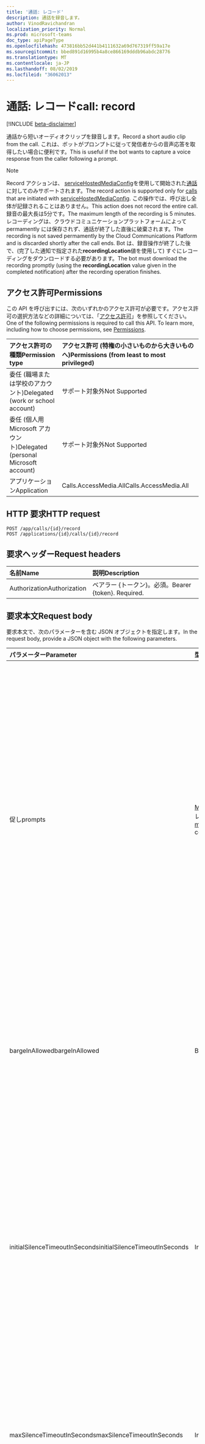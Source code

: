 ```yaml
---
title: '通話: レコード'
description: 通話を録音します。
author: VinodRavichandran
localization_priority: Normal
ms.prod: microsoft-teams
doc_type: apiPageType
ms.openlocfilehash: 473816bb52d441b4111632a69d767319ff59a17e
ms.sourcegitcommit: bbed891d16995b4a8ce866169dddb96abdc28776
ms.translationtype: MT
ms.contentlocale: ja-JP
ms.lasthandoff: 08/02/2019
ms.locfileid: "36062013"
---
```

# <a name="call-record"></a><span data-ttu-id="8787e-103">通話: レコード</span><span class="sxs-lookup"><span data-stu-id="8787e-103">call: record</span></span>

[!INCLUDE [beta-disclaimer](../../includes/beta-disclaimer.md)]

<span data-ttu-id="8787e-104">通話から短いオーディオクリップを録音します。</span><span class="sxs-lookup"><span data-stu-id="8787e-104">Record a short audio clip from the call.</span></span> <span data-ttu-id="8787e-105">これは、ボットがプロンプトに従って発信者からの音声応答を取得したい場合に便利です。</span><span class="sxs-lookup"><span data-stu-id="8787e-105">This is useful if the bot wants to capture a voice response from the caller following a prompt.</span></span>

> [!Note]
> <span data-ttu-id="8787e-106">Record アクションは、 [serviceHostedMediaConfig](../resources/servicehostedmediaconfig.md)を使用して開始された[通話](../resources/call.md)に対してのみサポートされます。</span><span class="sxs-lookup"><span data-stu-id="8787e-106">The record action is supported only for [calls](../resources/call.md) that are initiated with [serviceHostedMediaConfig](../resources/servicehostedmediaconfig.md).</span></span> <span data-ttu-id="8787e-107">この操作では、呼び出し全体が記録されることはありません。</span><span class="sxs-lookup"><span data-stu-id="8787e-107">This action does not record the entire call.</span></span> <span data-ttu-id="8787e-108">録音の最大長は5分です。</span><span class="sxs-lookup"><span data-stu-id="8787e-108">The maximum length of the recording is 5 minutes.</span></span> <span data-ttu-id="8787e-109">レコーディングは、クラウドコミュニケーションプラットフォームによって permamently には保存されず、通話が終了した直後に破棄されます。</span><span class="sxs-lookup"><span data-stu-id="8787e-109">The recording is not saved permamently by the Cloud Communications Platform and is discarded shortly after the call ends.</span></span> <span data-ttu-id="8787e-110">Bot は、録音操作が終了した後で、(完了した通知で指定された**recordingLocation**値を使用して) すぐにレコーディングをダウンロードする必要があります。</span><span class="sxs-lookup"><span data-stu-id="8787e-110">The bot must download the recording promptly (using the **recordingLocation** value given in the completed notification) after the recording operation finishes.</span></span>


## <a name="permissions"></a><span data-ttu-id="8787e-111">アクセス許可</span><span class="sxs-lookup"><span data-stu-id="8787e-111">Permissions</span></span>
<span data-ttu-id="8787e-p103">この API を呼び出すには、次のいずれかのアクセス許可が必要です。アクセス許可の選択方法などの詳細については、「[アクセス許可](/graph/permissions-reference)」を参照してください。</span><span class="sxs-lookup"><span data-stu-id="8787e-p103">One of the following permissions is required to call this API. To learn more, including how to choose permissions, see [Permissions](/graph/permissions-reference).</span></span>

| <span data-ttu-id="8787e-114">アクセス許可の種類</span><span class="sxs-lookup"><span data-stu-id="8787e-114">Permission type</span></span> | <span data-ttu-id="8787e-115">アクセス許可 (特権の小さいものから大きいものへ)</span><span class="sxs-lookup"><span data-stu-id="8787e-115">Permissions (from least to most privileged)</span></span> |
| :-------------- | :------------------------------------------ |
| <span data-ttu-id="8787e-116">委任 (職場または学校のアカウント)</span><span class="sxs-lookup"><span data-stu-id="8787e-116">Delegated (work or school account)</span></span>     | <span data-ttu-id="8787e-117">サポート対象外</span><span class="sxs-lookup"><span data-stu-id="8787e-117">Not Supported</span></span>        |
| <span data-ttu-id="8787e-118">委任 (個人用 Microsoft アカウント)</span><span class="sxs-lookup"><span data-stu-id="8787e-118">Delegated (personal Microsoft account)</span></span> | <span data-ttu-id="8787e-119">サポート対象外</span><span class="sxs-lookup"><span data-stu-id="8787e-119">Not Supported</span></span>        |
| <span data-ttu-id="8787e-120">アプリケーション</span><span class="sxs-lookup"><span data-stu-id="8787e-120">Application</span></span>     | <span data-ttu-id="8787e-121">Calls.AccessMedia.All</span><span class="sxs-lookup"><span data-stu-id="8787e-121">Calls.AccessMedia.All</span></span>                       |

## <a name="http-request"></a><span data-ttu-id="8787e-122">HTTP 要求</span><span class="sxs-lookup"><span data-stu-id="8787e-122">HTTP request</span></span>
<!-- { "blockType": "ignored" } -->
```http
POST /app/calls/{id}/record
POST /applications/{id}/calls/{id}/record
```

## <a name="request-headers"></a><span data-ttu-id="8787e-123">要求ヘッダー</span><span class="sxs-lookup"><span data-stu-id="8787e-123">Request headers</span></span>
| <span data-ttu-id="8787e-124">名前</span><span class="sxs-lookup"><span data-stu-id="8787e-124">Name</span></span>          | <span data-ttu-id="8787e-125">説明</span><span class="sxs-lookup"><span data-stu-id="8787e-125">Description</span></span>               |
|:--------------|:--------------------------|
| <span data-ttu-id="8787e-126">Authorization</span><span class="sxs-lookup"><span data-stu-id="8787e-126">Authorization</span></span> | <span data-ttu-id="8787e-p104">ベアラー {トークン}。必須。</span><span class="sxs-lookup"><span data-stu-id="8787e-p104">Bearer {token}. Required.</span></span> |

## <a name="request-body"></a><span data-ttu-id="8787e-129">要求本文</span><span class="sxs-lookup"><span data-stu-id="8787e-129">Request body</span></span>
<span data-ttu-id="8787e-130">要求本文で、次のパラメーターを含む JSON オブジェクトを指定します。</span><span class="sxs-lookup"><span data-stu-id="8787e-130">In the request body, provide a JSON object with the following parameters.</span></span>

| <span data-ttu-id="8787e-131">パラメーター</span><span class="sxs-lookup"><span data-stu-id="8787e-131">Parameter</span></span>      | <span data-ttu-id="8787e-132">型</span><span class="sxs-lookup"><span data-stu-id="8787e-132">Type</span></span>    |<span data-ttu-id="8787e-133">説明</span><span class="sxs-lookup"><span data-stu-id="8787e-133">Description</span></span>|
|:---------------|:--------|:----------|
|<span data-ttu-id="8787e-134">促し</span><span class="sxs-lookup"><span data-stu-id="8787e-134">prompts</span></span>|<span data-ttu-id="8787e-135">[Mediaprompt](../resources/mediaprompt.md)コレクション</span><span class="sxs-lookup"><span data-stu-id="8787e-135">[mediaPrompt](../resources/mediaprompt.md) collection</span></span> | <span data-ttu-id="8787e-136">レコーディングの開始前に再生するプロンプトのコレクション (ある場合)。</span><span class="sxs-lookup"><span data-stu-id="8787e-136">Collection of prompts to play (if any) before recording starts.</span></span> <span data-ttu-id="8787e-137">ユーザーは、"playPrompt" アクションを個別に指定するか、"record" の一部として指定することができます。ほとんどすべてのレコードはプロンプトで preceeded れます。</span><span class="sxs-lookup"><span data-stu-id="8787e-137">Customers can choose to specify "playPrompt" action separately or specify as part of "record" - mostly all records are preceeded by a prompt.</span></span> <span data-ttu-id="8787e-138">Current support は、コレクションの一部として1つのプロンプトのみを対象としています。</span><span class="sxs-lookup"><span data-stu-id="8787e-138">Current support is only for a single prompt as part of the collection.</span></span> |
|<span data-ttu-id="8787e-139">bargeInAllowed</span><span class="sxs-lookup"><span data-stu-id="8787e-139">bargeInAllowed</span></span>|<span data-ttu-id="8787e-140">Boolean</span><span class="sxs-lookup"><span data-stu-id="8787e-140">Boolean</span></span>| <span data-ttu-id="8787e-141">True の場合、このレコードの要求は、キューに登録されている他の既存のレコード/再生プロンプト要求になります。</span><span class="sxs-lookup"><span data-stu-id="8787e-141">If true, this record request will barge into other existing queued-up/currently-processing record/playprompt requests.</span></span> <span data-ttu-id="8787e-142">既定値は false です。</span><span class="sxs-lookup"><span data-stu-id="8787e-142">Default = false.</span></span> |
|<span data-ttu-id="8787e-143">initialSilenceTimeoutInSeconds</span><span class="sxs-lookup"><span data-stu-id="8787e-143">initialSilenceTimeoutInSeconds</span></span> | <span data-ttu-id="8787e-144">Int32</span><span class="sxs-lookup"><span data-stu-id="8787e-144">Int32</span></span>| <span data-ttu-id="8787e-145">操作を開始する前にレコード操作を開始するときに許容される最大初期無音時間 (ユーザー無音)。</span><span class="sxs-lookup"><span data-stu-id="8787e-145">Maximum initial silence (user silence) allowed from the time we start the record operation before we timeout and fail the operation.</span></span> <span data-ttu-id="8787e-146">プロンプトを再生している場合は、プロンプトが終了した後、このタイマーが開始されます。</span><span class="sxs-lookup"><span data-stu-id="8787e-146">If we are playing a prompt, then this timer starts after prompt finishes.</span></span> <span data-ttu-id="8787e-147">既定値 = 5 秒、最小値 = 1 秒、最大 = 300 秒</span><span class="sxs-lookup"><span data-stu-id="8787e-147">Default = 5 seconds, Min = 1 second, Max = 300 seconds</span></span> |
|<span data-ttu-id="8787e-148">maxSilenceTimeoutInSeconds</span><span class="sxs-lookup"><span data-stu-id="8787e-148">maxSilenceTimeoutInSeconds</span></span>|<span data-ttu-id="8787e-149">Int32</span><span class="sxs-lookup"><span data-stu-id="8787e-149">Int32</span></span>| <span data-ttu-id="8787e-150">ユーザーが話し始めた後に許可される最大無音時間 (一時停止時間)。</span><span class="sxs-lookup"><span data-stu-id="8787e-150">Maximum silence (pause) time allowed after a user has started speaking.</span></span> <span data-ttu-id="8787e-151">既定値は5秒、最小値は1秒、最大値は300秒です。</span><span class="sxs-lookup"><span data-stu-id="8787e-151">Default = 5 seconds, Min = 1 second, Max = 300 seconds.</span></span>|
|<span data-ttu-id="8787e-152">maxRecordDurationInSeconds</span><span class="sxs-lookup"><span data-stu-id="8787e-152">maxRecordDurationInSeconds</span></span>|<span data-ttu-id="8787e-153">Int32</span><span class="sxs-lookup"><span data-stu-id="8787e-153">Int32</span></span>| <span data-ttu-id="8787e-154">レコーディングを停止する前のレコード操作の最大期間。</span><span class="sxs-lookup"><span data-stu-id="8787e-154">Max duration for a record operation before stopping recording.</span></span> <span data-ttu-id="8787e-155">既定値は5秒、最小値は1秒、最大値は300秒です。</span><span class="sxs-lookup"><span data-stu-id="8787e-155">Default = 5 seconds, Min = 1 second, Max = 300 seconds.</span></span>|
|<span data-ttu-id="8787e-156">再生のビープ音</span><span class="sxs-lookup"><span data-stu-id="8787e-156">playBeep</span></span>|<span data-ttu-id="8787e-157">Boolean</span><span class="sxs-lookup"><span data-stu-id="8787e-157">Boolean</span></span>| <span data-ttu-id="8787e-158">True の場合は、ユーザーにメッセージの録音を開始できることを示す警告音を鳴らします。</span><span class="sxs-lookup"><span data-stu-id="8787e-158">If true, plays a beep to indicate to the user that they can start recording their message.</span></span> <span data-ttu-id="8787e-159">既定値は true です。</span><span class="sxs-lookup"><span data-stu-id="8787e-159">Default = true.</span></span>|
|<span data-ttu-id="8787e-160">stopTones</span><span class="sxs-lookup"><span data-stu-id="8787e-160">stopTones</span></span>|<span data-ttu-id="8787e-161">文字列コレクション</span><span class="sxs-lookup"><span data-stu-id="8787e-161">String collection</span></span>|<span data-ttu-id="8787e-162">録音を終了するために指定されたトーンを停止します。</span><span class="sxs-lookup"><span data-stu-id="8787e-162">Stop tones specified to end recording.</span></span>|
|<span data-ttu-id="8787e-163">clientContext</span><span class="sxs-lookup"><span data-stu-id="8787e-163">clientContext</span></span>|<span data-ttu-id="8787e-164">String</span><span class="sxs-lookup"><span data-stu-id="8787e-164">String</span></span>|<span data-ttu-id="8787e-165">一意のクライアントコンテキスト文字列。</span><span class="sxs-lookup"><span data-stu-id="8787e-165">Unique Client Context string.</span></span> <span data-ttu-id="8787e-166">最大256文字を使用できます。</span><span class="sxs-lookup"><span data-stu-id="8787e-166">Can have a maximum of 256 characters.</span></span>|

## <a name="response"></a><span data-ttu-id="8787e-167">応答</span><span class="sxs-lookup"><span data-stu-id="8787e-167">Response</span></span>
<span data-ttu-id="8787e-168">このメソッドは、 `200 OK`応答コードと、この要求に対して作成された[RECORDOPERATION](../resources/recordoperation.md)への URI を持つ Location ヘッダーを返します。</span><span class="sxs-lookup"><span data-stu-id="8787e-168">This method returns a `200 OK` response code and a Location header with a URI to the [recordOperation](../resources/recordoperation.md) created for this request.</span></span>

## <a name="example"></a><span data-ttu-id="8787e-169">例</span><span class="sxs-lookup"><span data-stu-id="8787e-169">Example</span></span>
<span data-ttu-id="8787e-170">次の例は、この API を呼び出す方法を示しています。</span><span class="sxs-lookup"><span data-stu-id="8787e-170">The following example shows how to call this API.</span></span>

##### <a name="request"></a><span data-ttu-id="8787e-171">要求</span><span class="sxs-lookup"><span data-stu-id="8787e-171">Request</span></span>
<span data-ttu-id="8787e-172">次の例は要求を示しています。</span><span class="sxs-lookup"><span data-stu-id="8787e-172">The following example shows the request.</span></span>


# <a name="httptabhttp"></a>[<span data-ttu-id="8787e-173">プロトコル</span><span class="sxs-lookup"><span data-stu-id="8787e-173">HTTP</span></span>](#tab/http)
<!-- {
  "blockType": "request",
  "name": "call-record"
}-->
```http
POST https://graph.microsoft.com/beta/app/calls/{id}/record
Content-Type: application/json
Content-Length: 394

{
  "bargeInAllowed": true,
  "clientContext": "d45324c1-fcb5-430a-902c-f20af696537c",
  "prompts": [
    {
      "@odata.type": "#microsoft.graph.mediaPrompt",
      "mediaInfo": {
        "uri": "https://cdn.contoso.com/beep.wav",
        "resourceId": "1D6DE2D4-CD51-4309-8DAA-70768651088E"
      }
    }
  ],
  "maxRecordDurationInSeconds": 10,
  "initialSilenceTimeoutInSeconds": 5,
  "maxSilenceTimeoutInSeconds": 2,
  "playBeep": true,
  "stopTones": [ "#", "1", "*" ]
}
```
# <a name="javascripttabjavascript"></a>[<span data-ttu-id="8787e-174">Javascript</span><span class="sxs-lookup"><span data-stu-id="8787e-174">Javascript</span></span>](#tab/javascript)
[!INCLUDE [sample-code](../includes/snippets/javascript/call-record-javascript-snippets.md)]
[!INCLUDE [sdk-documentation](../includes/snippets/snippets-sdk-documentation-link.md)]

---


##### <a name="response"></a><span data-ttu-id="8787e-175">応答</span><span class="sxs-lookup"><span data-stu-id="8787e-175">Response</span></span>
<span data-ttu-id="8787e-176">次の例は応答を示しています。</span><span class="sxs-lookup"><span data-stu-id="8787e-176">The following example shows the response.</span></span>

> <span data-ttu-id="8787e-p112">**注:** 読みやすくするために、ここに示す応答オブジェクトは短くされている場合があります。実際の呼び出しからは、すべてのプロパティが返されます。</span><span class="sxs-lookup"><span data-stu-id="8787e-p112">**Note:** The response object shown here might be shortened for readability. All the properties will be returned from an actual call.</span></span>

<!-- {
  "blockType": "response",
  "truncated": true,
  "@odata.type": "microsoft.graph.recordOperation"
} -->
```http
HTTP/1.1 200 OK
Location: https://graph.microsoft.com/beta/app/calls/57dab8b1-894c-409a-b240-bd8beae78896/operations/0fe0623f-d628-42ed-b4bd-8ac290072cc5

{
  "@odata.type": "#microsoft.graph.recordOperation",
  "status": "running",
  "createdDateTime": "2018-09-06T15:58:41Z",
  "lastActionDateTime": "2018-09-06T15:58:41Z",
  "completionReason": null,
  "resultInfo": null,
  "recordingLocation": null,
  "clientContext": "d45324c1-fcb5-430a-902c-f20af696537c"
}

```

##### <a name="notification---operation-completed"></a><span data-ttu-id="8787e-179">通知-操作が完了しました</span><span class="sxs-lookup"><span data-stu-id="8787e-179">Notification - operation completed</span></span>

```http
POST https://bot.contoso.com/api/calls
Authorization: Bearer <TOKEN>
Content-Type: application/json
```

<!-- {
  "blockType": "example",
  "@odata.type": "microsoft.graph.commsNotifications"
}-->
```json
{
  "value": [
    {
      "changeType": "deleted",
      "resource": "/app/calls/57DAB8B1894C409AB240BD8BEAE78896/operations/0FE0623FD62842EDB4BD8AC290072CC5",
      "resourceData": {
        "@odata.type": "#microsoft.graph.recordOperation",
        "@odata.id": "/app/calls/57DAB8B1894C409AB240BD8BEAE78896/operations/0FE0623FD62842EDB4BD8AC290072CC5",
        "@odata.etag": "W/\"54451\"",
        "clientContext": "d45324c1-fcb5-430a-902c-f20af696537c",
        "status": "completed",
        "recordingLocation": "https://file.location/17e3b46c-f61d-4f4d-9635-c626ef18e6ad",
        "recordingAccessToken": "<access-token>",
        "completionReason": "stopToneDetected"
      }
    }
  ]
}
```

##### <a name="get-recording-file---request"></a><span data-ttu-id="8787e-180">レコーディングファイルの取得-要求</span><span class="sxs-lookup"><span data-stu-id="8787e-180">Get recording file - Request</span></span>
<span data-ttu-id="8787e-181">次の例は、レコーディングの内容を取得する要求を示しています。</span><span class="sxs-lookup"><span data-stu-id="8787e-181">The following example shows the request to get the content of the recording.</span></span>

<!-- {
  "blockType": "ignored",
  "name": "download_recorded_file",
}-->
```http
GET https://file.location/17e3b46c-f61d-4f4d-9635-c626ef18e6ad
Authorization: Bearer <recordingAccessToken>
```

##### <a name="get-recording-file---response"></a><span data-ttu-id="8787e-182">レコーディングファイル応答の取得</span><span class="sxs-lookup"><span data-stu-id="8787e-182">Get recording file - Response</span></span>
<span data-ttu-id="8787e-183">以下は、応答の例です。</span><span class="sxs-lookup"><span data-stu-id="8787e-183">Here is an example of the response.</span></span> 

<!-- {
  "blockType": "ignored",
  "name": "download_recorded_file",
  "truncated": true
}-->
```http
GET https://file.location/17e3b46c-f61d-4f4d-9635-c626ef18e6ad
Transfer-Encoding: chunked
Date: Thu, 17 Jan 2019 01:46:37 GMT
Content-Type: application/octet-stream

(application/octet-stream of size 160696 bytes)
```

<!-- uuid: 8fcb5dbc-d5aa-4681-8e31-b001d5168d79
2015-10-25 14:57:30 UTC -->
<!--
{
  "type": "#page.annotation",
  "description": "call: record",
  "keywords": "",
  "section": "documentation",
  "tocPath": "",
  "suppressions": [
  ]
}
-->
